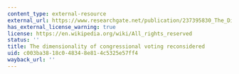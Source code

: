 ```yaml
---
content_type: external-resource
external_url: https://www.researchgate.net/publication/237395830_The_Dimensionality_of_Congressional_Voting_Reconsidered
has_external_license_warning: true
license: https://en.wikipedia.org/wiki/All_rights_reserved
status: ''
title: The dimensionality of congressional voting reconsidered
uid: c003ba38-18c0-4834-8e81-4c5325e57ff4
wayback_url: ''
---
```

